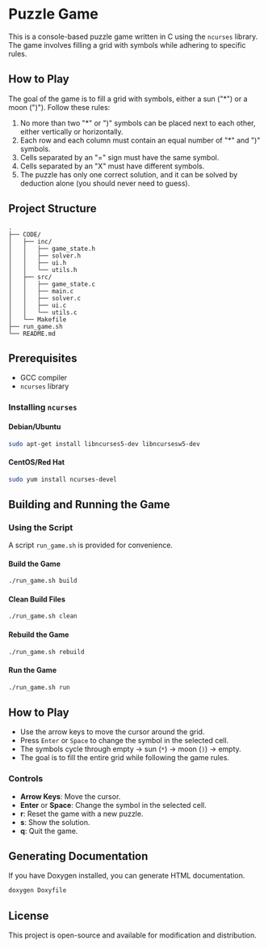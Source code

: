 
# Puzzle Game

This is a console-based puzzle game written in C using the `ncurses` library. The game involves filling a grid with symbols while adhering to specific rules.

## How to Play

The goal of the game is to fill a grid with symbols, either a sun ("*") or a moon (")"). Follow these rules:

1. No more than two "*" or ")" symbols can be placed next to each other, either vertically or horizontally.
2. Each row and each column must contain an equal number of "*" and ")" symbols.
3. Cells separated by an "=" sign must have the same symbol.
4. Cells separated by an "X" must have different symbols.
5. The puzzle has only one correct solution, and it can be solved by deduction alone (you should never need to guess).

## Project Structure

```
.
├── CODE/
│   ├── inc/
│   │   ├── game_state.h
│   │   ├── solver.h
│   │   ├── ui.h
│   │   └── utils.h
│   ├── src/
│   │   ├── game_state.c
│   │   ├── main.c
│   │   ├── solver.c
│   │   ├── ui.c
│   │   └── utils.c
│   └── Makefile
├── run_game.sh
└── README.md
```

## Prerequisites

- GCC compiler
- `ncurses` library

### Installing `ncurses`

#### Debian/Ubuntu

```bash
sudo apt-get install libncurses5-dev libncursesw5-dev
```

#### CentOS/Red Hat

```bash
sudo yum install ncurses-devel
```

## Building and Running the Game

### Using the Script

A script `run_game.sh` is provided for convenience.

#### Build the Game

```bash
./run_game.sh build
```

#### Clean Build Files

```bash
./run_game.sh clean
```

#### Rebuild the Game

```bash
./run_game.sh rebuild
```

#### Run the Game

```bash
./run_game.sh run
```

## How to Play

- Use the arrow keys to move the cursor around the grid.
- Press `Enter` or `Space` to change the symbol in the selected cell.
- The symbols cycle through empty -> sun (`*`) -> moon (`)`) -> empty.
- The goal is to fill the entire grid while following the game rules.

### Controls

- **Arrow Keys**: Move the cursor.
- **Enter** or **Space**: Change the symbol in the selected cell.
- **r**: Reset the game with a new puzzle.
- **s**: Show the solution.
- **q**: Quit the game.

## Generating Documentation

If you have Doxygen installed, you can generate HTML documentation.

```bash
doxygen Doxyfile
```

## License

This project is open-source and available for modification and distribution.
```